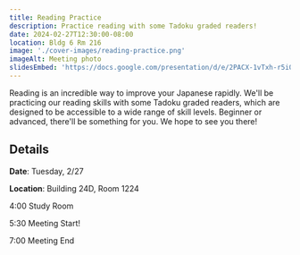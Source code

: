 ```yaml
---
title: Reading Practice
description: Practice reading with some Tadoku graded readers!
date: 2024-02-27T12:30:00-08:00
location: Bldg 6 Rm 216
image: './cover-images/reading-practice.png'
imageAlt: Meeting photo
slidesEmbed: 'https://docs.google.com/presentation/d/e/2PACX-1vTxh-r5i0cVMFXdOsRwnyfkD0JxplZVvJVOWixaesZxmgrYd3-ROxuVKlnVHMsbOZkVkRJb5yrj2UT-/embed?start=false&loop=false&delayms=60000'
---
```


Reading is an incredible way to improve your Japanese rapidly. We'll be practicing our reading skills with some Tadoku graded readers, which are designed to be accessible to a wide range of skill levels. Beginner or advanced, there'll be something for you. We hope to see you there!

## Details
**Date**: Tuesday, 2/27

**Location**: Building 24D, Room 1224

4:00    Study Room

5:30    Meeting Start!

7:00    Meeting End